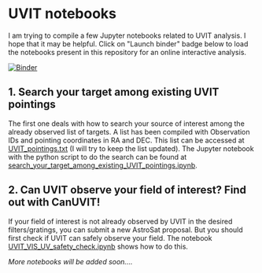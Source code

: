# UVIT notebooks

I am trying to compile a few Jupyter notebooks related to UVIT analysis. I hope that it may be helpful. Click on "Launch binder" badge below to load the notebooks present in this repository for an online interactive analysis.

 [![Binder](https://mybinder.org/badge_logo.svg)](https://mybinder.org/v2/gh/prajwel/UVIT_notebooks/HEAD)


## 1. Search your target among existing UVIT pointings 
The first one deals with how to search your source of interest among the already observed list of targets. A list has been compiled with Observation IDs and pointing coordinates in RA and DEC. This list can be accessed at [UVIT_pointings.txt](\UVIT_pointings.txt) (I will try to keep the list updated). The Jupyter notebook with the python script to do the search can be found at [search_your_target_among_existing_UVIT_pointings.ipynb](/search_your_target_among_existing_UVIT_pointings.ipynb).

## 2. Can UVIT observe your field of interest? Find out with CanUVIT!
If your field of interest is not already observed by UVIT in the desired filters/gratings, you can submit a new AstroSat proposal. But you should first check if UVIT can safely observe your field. The notebook [UVIT_VIS_UV_safety_check.ipynb](\UVIT_VIS_UV_safety_check.ipynb) shows how to do this. 

*More notebooks will be added soon....*